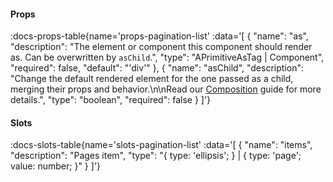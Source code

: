 <!-- This file was automatic generated. Do not edit it manually -->

#### Props
:docs-props-table{name='props-pagination-list' :data='[
  {
    "name": "as",
    "description": "The element or component this component should render as. Can be overwritten by `asChild`.",
    "type": "APrimitiveAsTag | Component",
    "required": false,
    "default": "\'div\'"
  },
  {
    "name": "asChild",
    "description": "Change the default rendered element for the one passed as a child, merging their props and behavior.\\n\\nRead our [Composition](https://akar.vinicunca.dev/core/guides/composition) guide for more details.",
    "type": "boolean",
    "required": false
  }
]'} 

#### Slots

:docs-slots-table{name='slots-pagination-list' :data='[
  {
    "name": "items",
    "description": "Pages item",
    "type": "{ type: \'ellipsis\'; } | { type: \'page\'; value: number; }"
  }
]'} 
